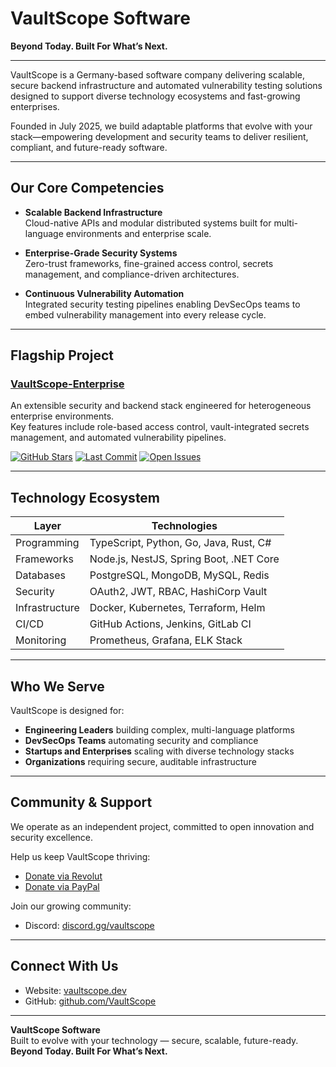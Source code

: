 # VaultScope Software  
**Beyond Today. Built For What’s Next.**

---

VaultScope is a Germany-based software company delivering scalable, secure backend infrastructure and automated vulnerability testing solutions designed to support diverse technology ecosystems and fast-growing enterprises.

Founded in July 2025, we build adaptable platforms that evolve with your stack—empowering development and security teams to deliver resilient, compliant, and future-ready software.

---

## Our Core Competencies

- **Scalable Backend Infrastructure**  
Cloud-native APIs and modular distributed systems built for multi-language environments and enterprise scale.

- **Enterprise-Grade Security Systems**  
Zero-trust frameworks, fine-grained access control, secrets management, and compliance-driven architectures.

- **Continuous Vulnerability Automation**  
Integrated security testing pipelines enabling DevSecOps teams to embed vulnerability management into every release cycle.

---

## Flagship Project

### [VaultScope-Enterprise](https://github.com/VaultScope/VaultScope-Enterprise)

An extensible security and backend stack engineered for heterogeneous enterprise environments.  
Key features include role-based access control, vault-integrated secrets management, and automated vulnerability pipelines.

[![GitHub Stars](https://img.shields.io/github/stars/VaultScope/VaultScope-Enterprise?style=flat-square)](https://github.com/VaultScope/VaultScope-Enterprise/stargazers)
[![Last Commit](https://img.shields.io/github/last-commit/VaultScope/VaultScope-Enterprise?style=flat-square)](https://github.com/VaultScope/VaultScope-Enterprise/commits/main)
[![Open Issues](https://img.shields.io/github/issues/VaultScope/VaultScope-Enterprise?style=flat-square)](https://github.com/VaultScope/VaultScope-Enterprise/issues)

---

## Technology Ecosystem

| Layer             | Technologies                                     |
|-------------------|------------------------------------------------|
| Programming       | TypeScript, Python, Go, Java, Rust, C#          |
| Frameworks        | Node.js, NestJS, Spring Boot, .NET Core          |
| Databases         | PostgreSQL, MongoDB, MySQL, Redis                |
| Security          | OAuth2, JWT, RBAC, HashiCorp Vault                |
| Infrastructure    | Docker, Kubernetes, Terraform, Helm               |
| CI/CD             | GitHub Actions, Jenkins, GitLab CI                |
| Monitoring        | Prometheus, Grafana, ELK Stack                     |

---

## Who We Serve

VaultScope is designed for:  
- **Engineering Leaders** building complex, multi-language platforms  
- **DevSecOps Teams** automating security and compliance  
- **Startups and Enterprises** scaling with diverse technology stacks  
- **Organizations** requiring secure, auditable infrastructure

---

## Community & Support

We operate as an independent project, committed to open innovation and security excellence.

Help us keep VaultScope thriving:  
- [Donate via Revolut](https://revolut.me/cptcr)  
- [Donate via PayPal](https://paypal.me/cptcr)

Join our growing community:  
- Discord: [discord.gg/vaultscope](https://discord.gg/vaultscope)

---

## Connect With Us

- Website: [vaultscope.dev](https://vaultscope.dev)  
- GitHub: [github.com/VaultScope](https://github.com/VaultScope)  

---

**VaultScope Software**  
Built to evolve with your technology — secure, scalable, future-ready.  
**Beyond Today. Built For What’s Next.**
